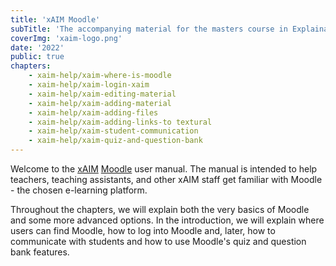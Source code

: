 ```yaml
---
title: 'xAIM Moodle'
subTitle: 'The accompanying material for the masters course in Explainable artificial intelligence in healthcare management (xAIM)'
coverImg: 'xaim-logo.png'
date: '2022'
public: true
chapters:
    - xaim-help/xaim-where-is-moodle
    - xaim-help/xaim-login-xaim
    - xaim-help/xaim-editing-material
    - xaim-help/xaim-adding-material
    - xaim-help/xaim-adding-files
    - xaim-help/xaim-adding-links-to textural
    - xaim-help/xaim-student-communication
    - xaim-help/xaim-quiz-and-question-bank
---
```


Welcome to the [xAIM](https://xaim.eu/) [Moodle](http://xaim.biolab.si) user manual. The manual is intended to help teachers, teaching assistants, and other xAIM staff get familiar with Moodle - the chosen e-learning platform. 

Throughout the chapters, we will explain both the very basics of Moodle and some more advanced options. In the introduction, we will explain where users can find Moodle, how to log into Moodle and, later, how to communicate with students and how to use Moodle's quiz and question bank features. 
